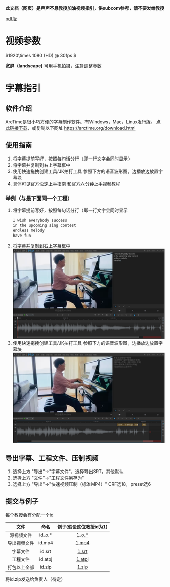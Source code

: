 **此文档（网页）是声声不息教授加油视频指引，供subcom参考，请不要发给教授**

[pdf版](./guide.pdf)

# 视频参数

$1920\times 1080 (HD) @ 30fps $

**宽屏（landscape)**  可用手机拍摄，注意调整参数

# 字幕指引

## 软件介绍
ArcTime是很小巧方便的字幕制作软件。有Windows，Mac，Linux发行版。
[点此链接下载](https://arctime.org/download.html)，或复制以下网址
https://arctime.org/download.html

## 使用指南
1. 将字幕提前写好，按照每句话分行（即一行文字会同时显示）
2. 将字幕并复制到右上字幕框中
3. 使用快速拖拽创建工具/JK拍打工具 参照下方的语音波形图，边播放边放置字幕块
4. 具体可见[官方快速上手指南](https://arctime.org/quick-start-guide.html) 和[官方六分钟上手视频教程](https://arctime.org/guide.html)

### 举例（与最下面同一个工程）
1. 将字幕提前写好，按照每句话分行（即一行文字会同时显示
    ```plain
    I wish everybody success
    in the upcoming sing contest
    endless melody
    have fun
    ```
2. 将字幕并复制到右上字幕框中
    ![](./1_1.png)
3. 使用快速拖拽创建工具/JK拍打工具 参照下方的语音波形图，边播放边放置字幕块
    ![](./1_2.png)

## 导出字幕、工程文件、压制视频
1. 选择上方 "导出"->"字幕文件"，选择导出SRT，其他默认
2. 选择上方 "文件"->"工程文件另存为"
3. 选择上方 "导出"->"快速视频压制（标准MP4）" CRF选18，preset选6

## 提交与例子

每个教授会有分配一个id

|文件|命名|例子(假设这位教授id为1)|
|:---:|:---:|:---:|
|源视频文件|id_o.\*|[1_o.\*](./1/1_o.mov)|
|导出视频文件|id.mp4|[1.mp4](./1/1.mp4)|
|字幕文件|id.srt|[1.srt](./1/1.mp4)|
|工程文件|id.atpj|[1.atpj](./1/1.atpj)|
|打包以上全部|id.zip|[1.zip](./1)|

将id.zip发送给负责人（待定）
